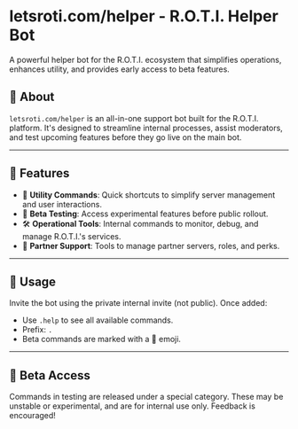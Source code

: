 # letsroti.com/helper - R.O.T.I. Helper Bot 

A powerful helper bot for the R.O.T.I. ecosystem that simplifies operations, enhances utility, and provides early access to beta features.

## 🚀 About

`letsroti.com/helper` is an all-in-one support bot built for the R.O.T.I. platform. It's designed to streamline internal processes, assist moderators, and test upcoming features before they go live on the main bot.

---

## 🧰 Features

- 🔧 **Utility Commands**: Quick shortcuts to simplify server management and user interactions.
- 🧪 **Beta Testing**: Access experimental features before public rollout.
- 🛠️ **Operational Tools**: Internal commands to monitor, debug, and manage R.O.T.I.'s services.
- 🤝 **Partner Support**: Tools to manage partner servers, roles, and perks.

---

## 📎 Usage

Invite the bot using the private internal invite (not public). Once added:

- Use `.help` to see all available commands.
- Prefix: `.`
- Beta commands are marked with a 🧪 emoji.

---

## 🧪 Beta Access

Commands in testing are released under a special category. These may be unstable or experimental, and are for internal use only. Feedback is encouraged!


